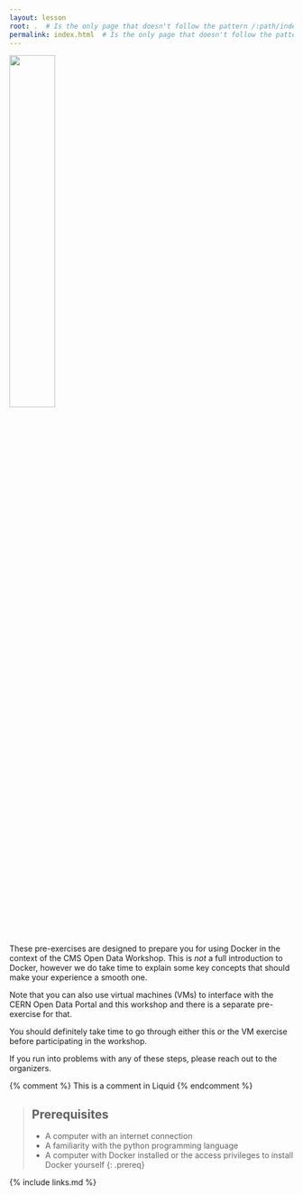 ```yaml
---
layout: lesson
root: .  # Is the only page that doesn't follow the pattern /:path/index.html
permalink: index.html  # Is the only page that doesn't follow the pattern /:path/index.html
---
```

<krb>
<img src="{{ relative_root_path }}{% link /assets/img/docker_opendata_logo.png %}" width="40%" />
</krb>

These pre-exercises are designed to prepare you for using Docker in the context of
the CMS Open Data Workshop. This is *not* a full introduction to Docker, however
we do take time to explain some key concepts that should make your experience a smooth one. 

Note that you can also use virtual machines (VMs) to interface with the CERN Open Data Portal
and this workshop and there is a separate pre-exercise for that. 

You should definitely take time to go through either this or the VM exercise before
participating in the workshop. 

If you run into problems with any of these steps, please reach out to the organizers. 

<!-- this is an html comment -->

{% comment %} This is a comment in Liquid {% endcomment %}

> ## Prerequisites
>
> * A computer with an internet connection
> * A familiarity with the python programming language
> * A computer with Docker installed or the access privileges to install Docker yourself
{: .prereq}

{% include links.md %}
